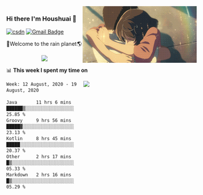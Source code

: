 <img  align='right' height="150" src="https://github.com/LikeRainDay/LikeRainDay/blob/master/pic/img_rain_1.gif?raw=true">



### Hi there I'm Houshuai :lemon:

[![csdn](https://img.shields.io/badge/-csdn-c14438?style=flat-square&logo=c&logoColor=white)](https://blog.csdn.net/qq_15807167)
[![Gmail Badge](https://img.shields.io/badge/-gmail-c14438?style=flat-square&logo=Gmail&logoColor=white&link=mailto:houshuai0816@gmail.com)](mailto:houshuai0816@gmail.com)

🚀Welcome to the rain planet🌎

<center>
<img align='center'  src="https://source.unsplash.com/random/1200x600">
</center>

📊 **This week I spent my time on**

<img align='right'   width="300" src="https://github-readme-stats.vercel.app/api?username=LikeRainDay&show_icons=true&title_color=fff&icon_color=79ff97&text_color=9f9f9f&bg_color=151515">

<!--START_SECTION:waka-->
```text
Week: 12 August, 2020 - 19 August, 2020

Java       11 hrs 6 mins   ██████▒░░░░░░░░░░░░░░░░░░   25.85 % 
Groovy     9 hrs 56 mins   █████▓░░░░░░░░░░░░░░░░░░░   23.13 % 
Kotlin     8 hrs 45 mins   █████░░░░░░░░░░░░░░░░░░░░   20.37 % 
Other      2 hrs 17 mins   █▒░░░░░░░░░░░░░░░░░░░░░░░   05.33 % 
Markdown   2 hrs 16 mins   █▒░░░░░░░░░░░░░░░░░░░░░░░   05.29 % 
```
<!--END_SECTION:waka-->
